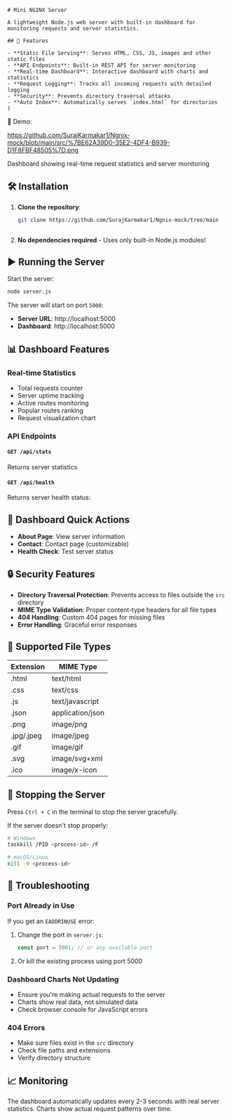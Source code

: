 
```
# Mini NGINX Server

A lightweight Node.js web server with built-in dashboard for monitoring requests and server statistics.

## 🚀 Features

- **Static File Serving**: Serves HTML, CSS, JS, images and other static files
- **API Endpoints**: Built-in REST API for server monitoring
- **Real-time Dashboard**: Interactive dashboard with charts and statistics
- **Request Logging**: Tracks all incoming requests with detailed logging
- **Security**: Prevents directory traversal attacks
- **Auto Index**: Automatically serves `index.html` for directories
)
```
📸 Demo:

https://github.com/SurajKarmakar1/Ngnix-mock/blob/main/src/%7BE62A39D0-35E2-4DF4-B939-D1F8FBF48505%7D.png


Dashboard showing real-time request statistics and server monitoring

## 🛠️ Installation

1. **Clone the repository**:
   ```bash
   git clone https://github.com/SurajKarmakar1/Ngnix-mock/tree/main
 
   ```

2. **No dependencies required** - Uses only built-in Node.js modules!

## ▶️ Running the Server

Start the server:
```bash
node server.js
```

The server will start on port `5000`:
- **Server URL**: http://localhost:5000
- **Dashboard**: http://localhost:5000

## 📊 Dashboard Features

### Real-time Statistics
- Total requests counter
- Server uptime tracking
- Active routes monitoring
- Popular routes ranking
- Request visualization chart

### API Endpoints

#### `GET /api/stats`
Returns server statistics

#### `GET /api/health`
Returns server health status:


## 🎨 Dashboard Quick Actions

- **About Page**: View server information
- **Contact**: Contact page (customizable)
- **Health Check**: Test server status

## 🔒 Security Features

- **Directory Traversal Protection**: Prevents access to files outside the `src` directory
- **MIME Type Validation**: Proper content-type headers for all file types
- **404 Handling**: Custom 404 pages for missing files
- **Error Handling**: Graceful error responses

## 📝 Supported File Types

| Extension | MIME Type |
|-----------|-----------|
| .html | text/html |
| .css | text/css |
| .js | text/javascript |
| .json | application/json |
| .png | image/png |
| .jpg/.jpeg | image/jpeg |
| .gif | image/gif |
| .svg | image/svg+xml |
| .ico | image/x-icon |

## 🛑 Stopping the Server

Press `Ctrl + C` in the terminal to stop the server gracefully.

If the server doesn't stop properly:
```bash
# Windows
taskkill /PID <process-id> /F

# macOS/Linux
kill -9 <process-id>
```

## 🐛 Troubleshooting

### Port Already in Use
If you get an `EADDRINUSE` error:
1. Change the port in `server.js`:
   ```javascript
   const port = 5001; // or any available port
   ```
2. Or kill the existing process using port 5000

### Dashboard Charts Not Updating
- Ensure you're making actual requests to the server
- Charts show real data, not simulated data
- Check browser console for JavaScript errors

### 404 Errors
- Make sure files exist in the `src` directory
- Check file paths and extensions
- Verify directory structure

## 📈 Monitoring

The dashboard automatically updates every 2-3 seconds with real server statistics. Charts show actual request patterns over time.

